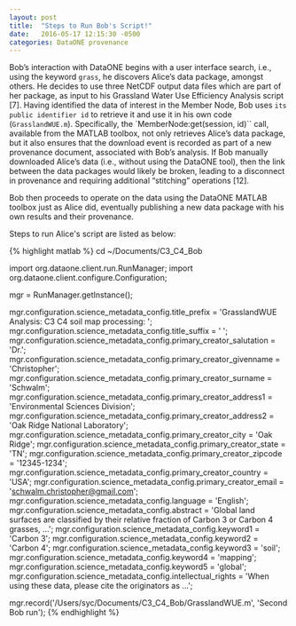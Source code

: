 ```yaml
---
layout: post
title:  "Steps to Run Bob's Script!"
date:   2016-05-17 12:15:30 -0500
categories: DataONE provenance
---
```

Bob’s interaction with DataONE begins with a user interface search, i.e., using the
keyword `grass`, he discovers Alice’s data package, amongst others. He decides to use
three NetCDF output data files which are part of her package, as input to his Grassland
Water Use Efficiency Analysis script [7]. Having identified the data of interest in the
Member Node, Bob uses `its public identifier id` to retrieve it and use it in his own
code (`GrasslandWUE.m`). Specifically, the `MemberNode:get(session, id)`` call, available
from the MATLAB toolbox, not only retrieves Alice’s data package, but it also ensures
that the download event is recorded as part of a new provenance document, associated
with Bob’s analysis. If Bob manually downloaded Alice’s data (i.e., without using the
DataONE tool), then the link between the data packages would likely be broken, leading
to a disconnect in provenance and requiring additional “stitching” operations [12].

Bob then proceeds to operate
on the data using the DataONE MATLAB toolbox just as Alice did, eventually publishing
a new data package with his own results and their provenance.

Steps to run Alice's script are listed as below:

{% highlight matlab %}
cd ~/Documents/C3_C4_Bob

import org.dataone.client.run.RunManager;
import org.dataone.client.configure.Configuration;

mgr = RunManager.getInstance();

mgr.configuration.science_metadata_config.title_prefix = 'GrasslandWUE Analysis: C3 C4 soil map processing: ';
mgr.configuration.science_metadata_config.title_suffix = ' ';
mgr.configuration.science_metadata_config.primary_creator_salutation = 'Dr.';
mgr.configuration.science_metadata_config.primary_creator_givenname = 'Christopher';
mgr.configuration.science_metadata_config.primary_creator_surname = 'Schwalm';
mgr.configuration.science_metadata_config.primary_creator_address1 = 'Environmental Sciences Division';
mgr.configuration.science_metadata_config.primary_creator_address2 = 'Oak Ridge National Laboratory';
mgr.configuration.science_metadata_config.primary_creator_city = 'Oak Ridge';
mgr.configuration.science_metadata_config.primary_creator_state = 'TN';
mgr.configuration.science_metadata_config.primary_creator_zipcode = '12345-1234';
mgr.configuration.science_metadata_config.primary_creator_country = 'USA';
mgr.configuration.science_metadata_config.primary_creator_email = 'schwalm.christopher@gmail.com';
mgr.configuration.science_metadata_config.language = 'English';
mgr.configuration.science_metadata_config.abstract = 'Global land surfaces are classified by their relative fraction of Carbon 3 or Carbon 4 grasses, ...';
mgr.configuration.science_metadata_config.keyword1 = 'Carbon 3';
mgr.configuration.science_metadata_config.keyword2 = 'Carbon 4';
mgr.configuration.science_metadata_config.keyword3 = 'soil';
mgr.configuration.science_metadata_config.keyword4 = 'mapping';
mgr.configuration.science_metadata_config.keyword5 = 'global';
mgr.configuration.science_metadata_config.intellectual_rights = 'When using these data, please cite the originators as …';

mgr.record('/Users/syc/Documents/C3_C4_Bob/GrasslandWUE.m', 'Second Bob run');
{% endhighlight %}
